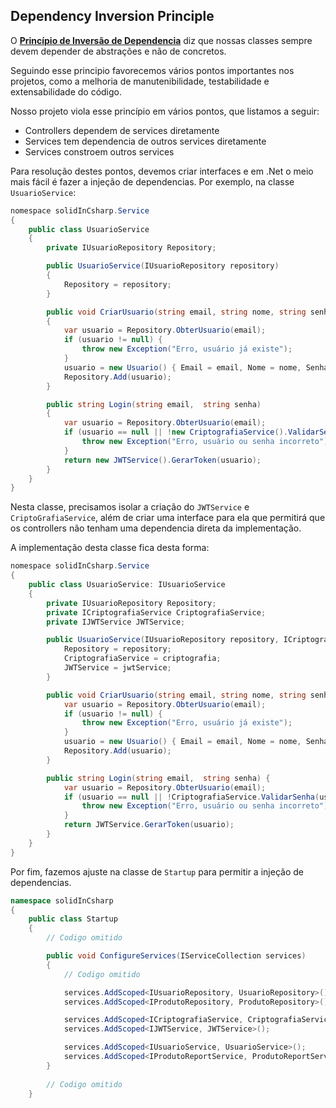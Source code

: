 ## Dependency Inversion Principle

O [**Princípio de Inversão de Dependencia**](https://pt.stackoverflow.com/questions/101552/o-que-%C3%A9-princ%C3%ADpio-da-invers%C3%A3o-de-depend%C3%AAncia-dip) diz que nossas classes sempre devem depender de abstrações e não de concretos.

Seguindo esse principio favorecemos vários pontos importantes nos projetos, como a melhoria de manutenibilidade, testabilidade e extensabilidade do código.

Nosso projeto viola esse princípio em vários pontos, que listamos a seguir:

* Controllers dependem de services diretamente
* Services tem dependencia de outros services diretamente
* Services constroem outros services

Para resolução destes pontos, devemos criar interfaces e em .Net o meio mais fácil é fazer a injeção de dependencias. Por exemplo, na classe `UsuarioService`:

```C#
nomespace solidInCsharp.Service
{
    public class UsuarioService
    {
        private IUsuarioRepository Repository;

        public UsuarioService(IUsuarioRepository repository)
        { 
            Repository = repository;
        }

        public void CriarUsuario(string email, string nome, string senha)
        {
            var usuario = Repository.ObterUsuario(email);
            if (usuario != null) {
                throw new Exception("Erro, usuário já existe");
            }
            usuario = new Usuario() { Email = email, Nome = nome, Senha = new CriptografiaService().CriptografarSenha(senha)};
            Repository.Add(usuario);
        }

        public string Login(string email,  string senha)
        {
            var usuario = Repository.ObterUsuario(email);
            if (usuario == null || !new CriptografiaService().ValidarSenha(usuario.Senha, senha)) {
                throw new Exception("Erro, usuário ou senha incorreto");
            }
            return new JWTService().GerarToken(usuario);
        }
    }
}
```

Nesta classe, precisamos isolar a criação do `JWTService` e `CriptoGrafiaService`, além de criar uma interface para ela que permitirá que os controllers não tenham uma dependencia direta da implementação.

A implementação desta classe fica desta forma:

```C#
nomespace solidInCsharp.Service
{
    public class UsuarioService: IUsuarioService
    {
        private IUsuarioRepository Repository;
        private ICriptografiaService CriptografiaService;
        private IJWTService JWTService;

        public UsuarioService(IUsuarioRepository repository, ICriptografiaService criptografia, IJWTService jwtService){ 
            Repository = repository;
            CriptografiaService = criptografia;
            JWTService = jwtService;
        }

        public void CriarUsuario(string email, string nome, string senha) {
            var usuario = Repository.ObterUsuario(email);
            if (usuario != null) {
                throw new Exception("Erro, usuário já existe");
            }
            usuario = new Usuario() { Email = email, Nome = nome, Senha = CriptografiaService.CriptografarSenha(senha)};
            Repository.Add(usuario);
        }

        public string Login(string email,  string senha) {
            var usuario = Repository.ObterUsuario(email);
            if (usuario == null || !CriptografiaService.ValidarSenha(usuario.Senha, senha)) {
                throw new Exception("Erro, usuário ou senha incorreto");
            }
            return JWTService.GerarToken(usuario);
        }
    }
}
```

Por fim, fazemos ajuste na classe de `Startup` para permitir a injeção de dependencias.

```C#
namespace solidInCsharp
{
    public class Startup
    {
        // Codigo omitido

        public void ConfigureServices(IServiceCollection services)
        {
            // Codigo omitido

            services.AddScoped<IUsuarioRepository, UsuarioRepository>();
            services.AddScoped<IProdutoRepository, ProdutoRepository>();

            services.AddScoped<ICriptografiaService, CriptografiaService>();
            services.AddScoped<IJWTService, JWTService>();

            services.AddScoped<IUsuarioService, UsuarioService>();
			services.AddScoped<IProdutoReportService, ProdutoReportService>();
        }
        
        // Codigo omitido
    }
```
